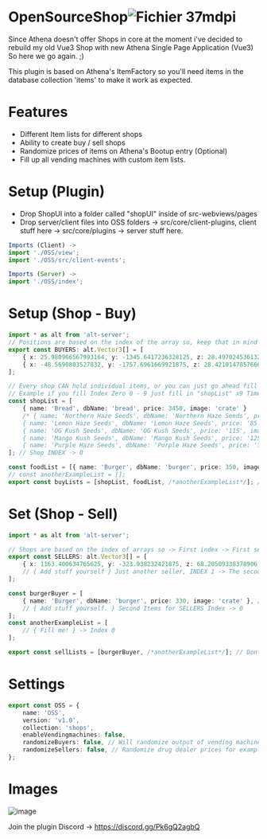 # OpenSourceShop![Fichier 37mdpi](https://user-images.githubusercontent.com/82890183/148142146-ba173e98-4c11-47d9-95da-6d83de2608af.png)

Since Athena doesn't offer Shops in core at the moment i've decided to rebuild my old Vue3 Shop with new Athena Single Page Application (Vue3)
So here we go again. ;)

This plugin is based on Athena's ItemFactory so you'll need items in the database collection 'items' to make it work as expected.

# Features
- Different Item lists for different shops
- Ability to create buy / sell shops
- Randomize prices of items on Athena's Bootup entry (Optional)
- Fill up all vending machines with custom item lists.

# Setup (Plugin)

- Drop ShopUI into a folder called "shopUI" inside of src-webviews/pages
- Drop server/client files into OSS folders -> src/core/client-plugins, client stuff here -> src/core/plugins -> server stuff here.


```typescript
Imports (Client) ->
import './OSS/view';
import './OSS/src/client-events';

Imports (Server) ->
import './OSS/index';
```

# Setup (Shop - Buy)
```ts
import * as alt from 'alt-server';
// Positions are based on the index of the array so, keep that in mind when creating a shop or just do it step by step.
export const BUYERS: alt.Vector3[] = [
    { x: 25.980966567993164, y: -1345.6417236328125, z: 28.497024536132812 } as alt.Vector3, // This position is using shopList (Array Index 0)
    { x: -48.5690803527832, y: -1757.6961669921875, z: 28.4210147857666 } as alt.Vector3, // This position is using foodList (Array Index 1)
];

// Every shop CAN hold individual items, or you can just go ahead fill one list for all 24/7 and just fill the POS-Array.
// Example if you fill Index Zero 0 - 9 just fill in "shopList" x9 Times into buyLists.
const shopList = [
    { name: 'Bread', dbName: 'bread', price: 3450, image: 'crate' }
    /* { name: 'Northern Haze Seeds', dbName: 'Northern Haze Seeds', price: '75', image: 'crate' },
    { name: 'Lemon Haze Seeds', dbName: 'Lemon Haze Seeds', price: '85', image: 'crate' },
    { name: 'OG Kush Seeds', dbName: 'OG Kush Seeds', price: '115', image: 'crate' },
    { name: 'Mango Kush Seeds', dbName: 'Mango Kush Seeds', price: '125', image: 'crate' },
    { name: 'Purple Haze Seeds', dbName: 'Purple Haze Seeds', price: '105', image: 'crate' }, ..... */
]; // Shop INDEX -> 0

const foodList = [{ name: 'Burger', dbName: 'burger', price: 350, image: 'crate' }]; // Shop INDEX -> 1
// const anotherExampleList = [];
export const buyLists = [shopList, foodList, /*anotherExampleList*/]; // ADD YOUR LISTS HERE!
```

# Set (Shop - Sell)
```typescript
import * as alt from 'alt-server';

// Shops are based on the index of arrays so -> First index -> First sellList
export const SELLERS: alt.Vector3[] = [
    { x: 1163.400634765625, y: -323.938232421875, z: 68.20509338378906 } as alt.Vector3 // SELLER (SHOP-POS) INDEX -> 0
    // { Add stuff yourself } Just another seller, INDEX 1 -> The secoond list will get into this position.
];

const burgerBuyer = [
    { name: 'Burger', dbName: 'burger', price: 330, image: 'crate' }, // SellList INDEX -> 0
    // { Add stuff yourself. } Second Items for SELLERS Index -> 0
];
const anotherExampleList = [
    // { Fill me! } -> Index 0
];

export const sellLists = [burgerBuyer, /*anotherExampleList*/]; // Dont forget to add custom item lists here
```

# Settings
```typescript
export const OSS = {
    name: 'OSS',
    version: 'v1.0',
    collection: 'shops',
    enableVendingmachines: false,
    randomizeBuyers: false, // Will randomize output of vending machines as well.
    randomizeSellers: false, // Randomize drug dealer prices for examples (based on list.)
};
```

# Images

![image](https://user-images.githubusercontent.com/82890183/148335389-30f30d20-1228-45e0-b668-959eb37f7317.png)

Join the plugin Discord -> https://discord.gg/Pk6gQ2agbQ

